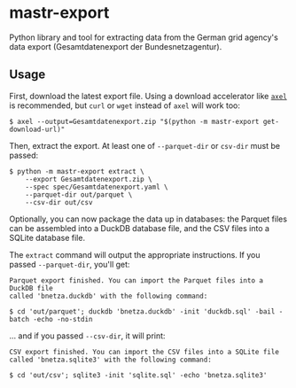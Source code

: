 # mastr-export

Python library and tool for extracting data from the German grid agency's data
export (Gesamtdatenexport der Bundesnetzagentur).

## Usage

First, download the latest export file. Using a download accelerator like
[`axel`](https://github.com/axel-download-accelerator/axel) is recommended, but
`curl` or `wget` instead of `axel` will work too:

```
$ axel --output=Gesamtdatenexport.zip "$(python -m mastr-export get-download-url)"
```

Then, extract the export. At least one of `--parquet-dir` or `csv-dir` must be
passed:

```
$ python -m mastr-export extract \
    --export Gesamtdatenexport.zip \
    --spec spec/Gesamtdatenexport.yaml \
    --parquet-dir out/parquet \
    --csv-dir out/csv
```

Optionally, you can now package the data up in databases: the Parquet files can
be assembled into a DuckDB database file, and the CSV files into a SQLite
database file.

The `extract` command will output the appropriate instructions. If you passed
`--parquet-dir`, you'll get:

```
Parquet export finished. You can import the Parquet files into a DuckDB file
called 'bnetza.duckdb' with the following command:

$ cd 'out/parquet'; duckdb 'bnetza.duckdb' -init 'duckdb.sql' -bail -batch -echo -no-stdin
```

... and if you passed `--csv-dir`, it will print:

```
CSV export finished. You can import the CSV files into a SQLite file
called 'bnetza.sqlite3' with the following command:

$ cd 'out/csv'; sqlite3 -init 'sqlite.sql' -echo 'bnetza.sqlite3'
```